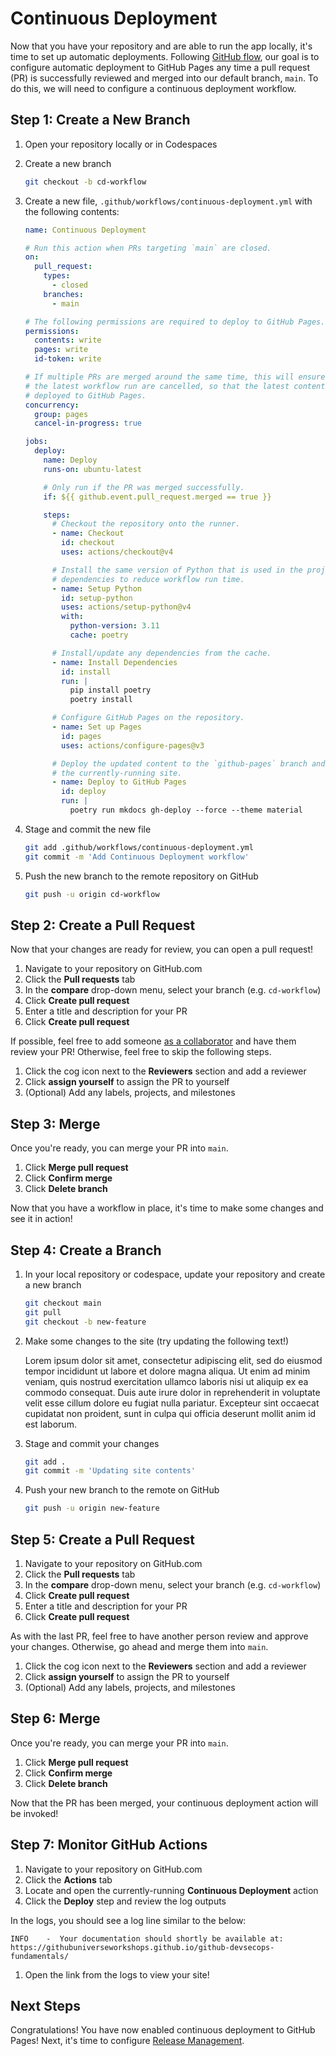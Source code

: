 # Continuous Deployment

Now that you have your repository and are able to run the app locally, it's time
to set up automatic deployments. Following
[GitHub flow](https://docs.github.com/en/get-started/quickstart/github-flow),
our goal is to configure automatic deployment to GitHub Pages any time a pull
request (PR) is successfully reviewed and merged into our default branch,
`main`. To do this, we will need to configure a continuous deployment workflow.

## Step 1: Create a New Branch

1. Open your repository locally or in Codespaces
1. Create a new branch

   ```bash
   git checkout -b cd-workflow
   ```

1. Create a new file, `.github/workflows/continuous-deployment.yml` with the
   following contents:

   ```yaml
   name: Continuous Deployment

   # Run this action when PRs targeting `main` are closed.
   on:
     pull_request:
       types:
         - closed
       branches:
         - main

   # The following permissions are required to deploy to GitHub Pages.
   permissions:
     contents: write
     pages: write
     id-token: write

   # If multiple PRs are merged around the same time, this will ensure all but
   # the latest workflow run are cancelled, so that the latest content is
   # deployed to GitHub Pages.
   concurrency:
     group: pages
     cancel-in-progress: true

   jobs:
     deploy:
       name: Deploy
       runs-on: ubuntu-latest

       # Only run if the PR was merged successfully.
       if: ${{ github.event.pull_request.merged == true }}

       steps:
         # Checkout the repository onto the runner.
         - name: Checkout
           id: checkout
           uses: actions/checkout@v4

         # Install the same version of Python that is used in the project. Cache
         # dependencies to reduce workflow run time.
         - name: Setup Python
           id: setup-python
           uses: actions/setup-python@v4
           with:
             python-version: 3.11
             cache: poetry

         # Install/update any dependencies from the cache.
         - name: Install Dependencies
           id: install
           run: |
             pip install poetry
             poetry install

         # Configure GitHub Pages on the repository.
         - name: Set up Pages
           id: pages
           uses: actions/configure-pages@v3

         # Deploy the updated content to the `github-pages` branch and update
         # the currently-running site.
         - name: Deploy to GitHub Pages
           id: deploy
           run: |
             poetry run mkdocs gh-deploy --force --theme material
   ```

1. Stage and commit the new file

   ```bash
   git add .github/workflows/continuous-deployment.yml
   git commit -m 'Add Continuous Deployment workflow'
   ```

1. Push the new branch to the remote repository on GitHub

   ```bash
   git push -u origin cd-workflow
   ```

## Step 2: Create a Pull Request

Now that your changes are ready for review, you can open a pull request!

1. Navigate to your repository on GitHub.com
1. Click the **Pull requests** tab
1. In the **compare** drop-down menu, select your branch (e.g. `cd-workflow`)
1. Click **Create pull request**
1. Enter a title and description for your PR
1. Click **Create pull request**

If possible, feel free to add someone
[as a collaborator](https://docs.github.com/en/account-and-profile/setting-up-and-managing-your-personal-account-on-github/managing-access-to-your-personal-repositories/inviting-collaborators-to-a-personal-repository)
and have them review your PR! Otherwise, feel free to skip the following steps.

1. Click the cog icon next to the **Reviewers** section and add a reviewer
1. Click **assign yourself** to assign the PR to yourself
1. (Optional) Add any labels, projects, and milestones

## Step 3: Merge

Once you're ready, you can merge your PR into `main`.

1. Click **Merge pull request**
1. Click **Confirm merge**
1. Click **Delete branch**

Now that you have a workflow in place, it's time to make some changes and see it
in action!

## Step 4: Create a Branch

1. In your local repository or codespace, update your repository and create a
   new branch

   ```bash
   git checkout main
   git pull
   git checkout -b new-feature
   ```

1. Make some changes to the site (try updating the following text!)

   Lorem ipsum dolor sit amet, consectetur adipiscing elit, sed do eiusmod
   tempor incididunt ut labore et dolore magna aliqua. Ut enim ad minim veniam,
   quis nostrud exercitation ullamco laboris nisi ut aliquip ex ea commodo
   consequat. Duis aute irure dolor in reprehenderit in voluptate velit esse
   cillum dolore eu fugiat nulla pariatur. Excepteur sint occaecat cupidatat non
   proident, sunt in culpa qui officia deserunt mollit anim id est laborum.

1. Stage and commit your changes

   ```bash
   git add .
   git commit -m 'Updating site contents'
   ```

1. Push your new branch to the remote on GitHub

   ```bash
   git push -u origin new-feature
   ```

## Step 5: Create a Pull Request

1. Navigate to your repository on GitHub.com
1. Click the **Pull requests** tab
1. In the **compare** drop-down menu, select your branch (e.g. `cd-workflow`)
1. Click **Create pull request**
1. Enter a title and description for your PR
1. Click **Create pull request**

As with the last PR, feel free to have another person review and approve your
changes. Otherwise, go ahead and merge them into `main`.

1. Click the cog icon next to the **Reviewers** section and add a reviewer
1. Click **assign yourself** to assign the PR to yourself
1. (Optional) Add any labels, projects, and milestones

## Step 6: Merge

Once you're ready, you can merge your PR into `main`.

1. Click **Merge pull request**
1. Click **Confirm merge**
1. Click **Delete branch**

Now that the PR has been merged, your continuous deployment action will be
invoked!

## Step 7: Monitor GitHub Actions

1. Navigate to your repository on GitHub.com
1. Click the **Actions** tab
1. Locate and open the currently-running **Continuous Deployment** action
1. Click the **Deploy** step and review the log outputs

In the logs, you should see a log line similar to the below:

```plain
INFO    -  Your documentation should shortly be available at: https://githubuniverseworkshops.github.io/github-devsecops-fundamentals/
```

1. Open the link from the logs to view your site!

## Next Steps

Congratulations! You have now enabled continuous deployment to GitHub Pages!
Next, it's time to configure [Release Management](./release-management.md).
